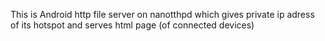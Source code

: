 This is Android http file server on nanotthpd which gives private ip adress of its hotspot and serves html page (of connected devices)
